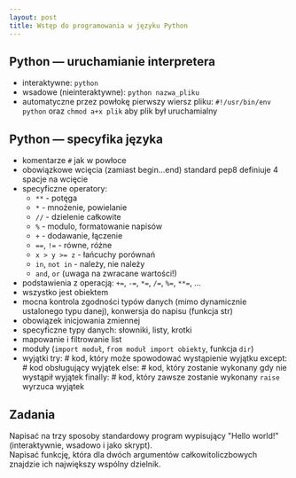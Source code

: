 ```yaml
---
layout: post
title: Wstęp do programowania w języku Python
---
```

## Python — uruchamianie interpretera ##

*   interaktywne: `python`
*   wsadowe (nieinteraktywne): `python nazwa_pliku`
*   automatyczne przez powłokę
    pierwszy wiersz pliku: `#!/usr/bin/env python` oraz `chmod a+x plik` aby plik był uruchamialny

## Python — specyfika języka ##

*   komentarze `#` jak w powłoce
*   obowiązkowe wcięcia (zamiast begin...end) standard pep8 definiuje 4 spacje na wcięcie
*   specyficzne operatory:
    *   `**` - potęga
    *   `*` - mnożenie, powielanie
    *   `//` - dzielenie całkowite
    *   `%` - modulo, formatowanie napisów
    *   `+` - dodawanie, łączenie
    *   `==`, `!=` - równe, różne
    *   `x > y >= z` - łańcuchy porównań
    *   `in`, `not in` - należy, nie należy
    *   `and`, `or` (uwaga na zwracane wartości!)
*   podstawienia z operacją: `+=`, `-=`, `*=`, `/=`, `%=`, `**=`, ...
*   wszystko jest obiektem
*   mocna kontrola zgodności typów danych (mimo dynamicznie ustalonego typu danej), konwersja do napisu (funkcja str)
*   obowiązek inicjowania zmiennej
*   specyficzne typy danych: słowniki, listy, krotki
*   mapowanie i filtrowanie list
*   moduły (`import moduł`, `from moduł import obiekty`, funkcja `dir`)
*   wyjątki
        try:
            # kod, który może spowodować wystąpienie wyjątku
        except:
            # kod obsługujący wyjątek
        else:
            # kod, który zostanie wykonany gdy nie wystąpił wyjątek
        finally:
            # kod, który zawsze zostanie wykonany
    `raise` wyrzuca wyjątek

## Zadania ##
<div class="question">
Napisać na trzy sposoby standardowy program wypisujący "Hello world!" (interaktywnie, wsadowo i jako skrypt).
</div>

<div class="question">
Napisać funkcję, która dla dwóch argumentów całkowitoliczbowych znajdzie ich największy wspólny dzielnik.
</div>
